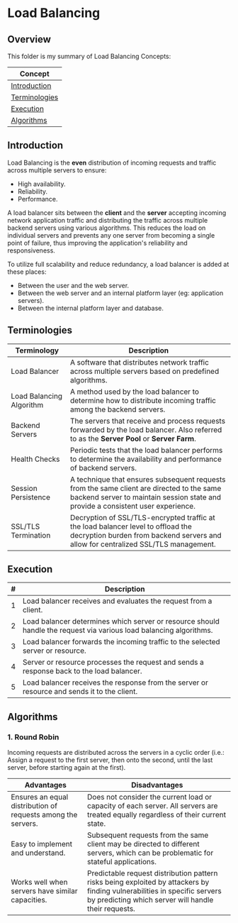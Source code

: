 # Load Balancing

## Overview
This folder is my summary of Load Balancing Concepts:

| Concept                         |
|---------------------------------|
| [Introduction](#introduction)   |
| [Terminologies](#terminologies) |
| [Execution](#execution)         |
| [Algorithms](#algorithms)       |

## Introduction
Load Balancing is the **even** distribution of incoming requests and traffic across multiple servers to ensure:
- High availability.
- Reliability.
- Performance.

A load balancer sits between the **client** and the **server** accepting incoming network application traffic and distributing the traffic across multiple backend servers using various algorithms.
This reduces the load on individual servers and prevents any one server from becoming a single point of failure,
thus improving the application's reliability and responsiveness.

To utilize full scalability and reduce redundancy, a load balancer is added at these places:
- Between the user and the web server.
- Between the web server and an internal platform layer (eg: application servers).
- Between the internal platform layer and database.

## Terminologies

| Terminology              | Description                                                                                                                                                                   |
|--------------------------|-------------------------------------------------------------------------------------------------------------------------------------------------------------------------------|
| Load Balancer            | A software that distributes network traffic across multiple servers based on predefined algorithms.                                                                           |
| Load Balancing Algorithm | A method used by the load balancer to determine how to distribute incoming traffic among the backend servers.                                                                 |
| Backend Servers          | The servers that receive and process requests forwarded by the load balancer. Also referred to as the **Server Pool** or **Server Farm**.                                     |
| Health Checks            | Periodic tests that the load balancer performs to determine the availability and performance of backend servers.                                                              |
| Session Persistence      | A technique that ensures subsequent requests from the same client are directed to the same backend server to maintain session state and provide a consistent user experience. |
| SSL/TLS Termination      | Decryption of SSL/TLS-encrypted traffic at the load balancer level to offload the decryption burden from backend servers and allow for centralized SSL/TLS management.        |

## Execution
| # | Description                                                                                                        |
|---|--------------------------------------------------------------------------------------------------------------------|
| 1 | Load balancer receives and evaluates the request from a client.                                                    |
| 2 | Load balancer determines which server or resource should handle the request via various load balancing algorithms. |
| 3 | Load balancer forwards the incoming traffic to the selected server or resource.                                    |
| 4 | Server or resource processes the request and sends a response back to the load balancer.                           |
| 5 | Load balancer receives the response from the server or resource and sends it to the client.                        |

## Algorithms
### 1. Round Robin
Incoming requests are distributed across the servers in a cyclic order (i.e.: Assign a request to the first server, then onto the second, until the last server, before starting again at the first).

| Advantages                                                   | Disadvantages                                                                                                                                                                     |
|--------------------------------------------------------------|-----------------------------------------------------------------------------------------------------------------------------------------------------------------------------------|
| Ensures an equal distribution of requests among the servers. | Does not consider the current load or capacity of each server. All servers are treated equally regardless of their current state.                                                 |
| Easy to implement and understand.                            | Subsequent requests from the same client may be directed to different servers, which can be problematic for stateful applications.                                                |
| Works well when servers have similar capacities.             | Predictable request distribution pattern risks being exploited by attackers by finding vulnerabilities in specific servers by predicting which server will handle their requests. |
